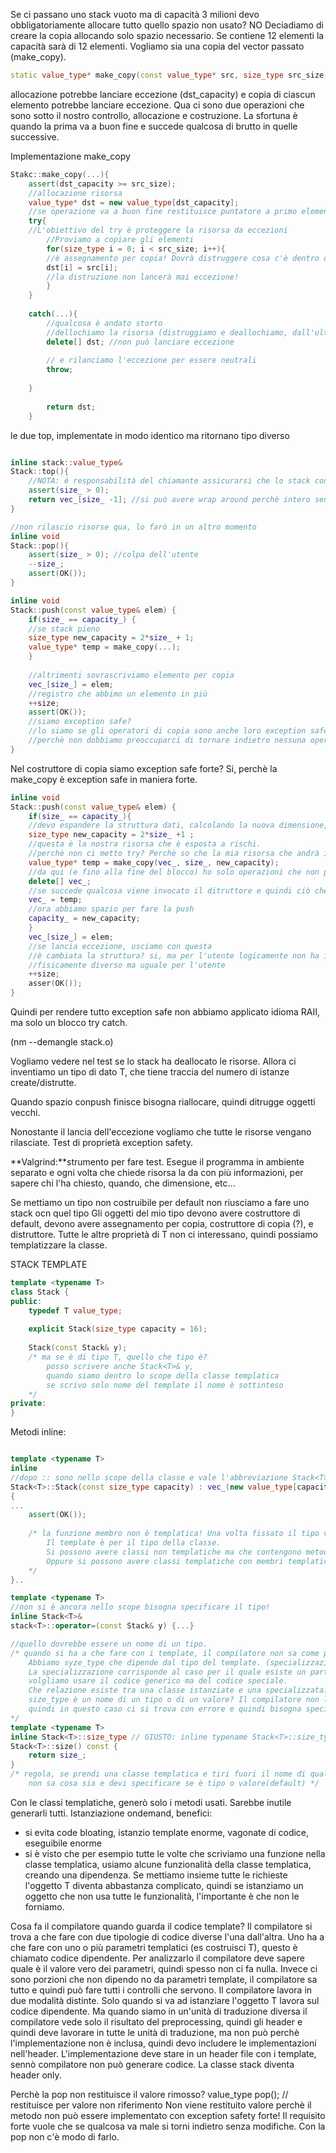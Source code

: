 Se ci passano uno stack vuoto ma di capacità 3 milioni devo obbligatoriamente allocare tutto quello spazio non usato? NO
Deciadiamo di creare la copia allocando solo spazio necessario. Se contiene 12 elementi la capacità sarà di 12 elementi. Vogliamo sia una copia del vector passato (make_copy).
 
 ```c++
 static value_type* make_copy(const value_type* src, size_type src_size, size_type dst_capacity);
 ```

allocazione potrebbe lanciare eccezione (dst_capacity) e copia di ciascun elemento potrebbe lanciare eccezione.
Qua ci sono due operazioni che sono sotto il nostro controllo, allocazione e costruzione. La sfortuna è quando la prima va a buon fine e succede qualcosa di brutto in quelle successive.

Implementazione make_copy

``` c++
Stakc::make_copy(...){
	assert(dst_capacity >= src_size);
	//allocazione risorsa
	value_type* dst = new value_type[dst_capacity];
	//se operazione va a buon fine restituisce puntatore a primo elemento allocato
	try{
	//L'obiettivo del try è proteggere la risorsa da eccezioni
		//Proviamo a copiare gli elementi
		for(size_type i = 0; i < src_size; i++){
		//è assegnamento per copia! Dovrà distruggere cosa c'è dentro dst[i] e copiare src[i] dentro dst[i]
		dst[i] = src[i];
		//la distruzione non lancerà mai eccezione!
		}
	}
	
	catch(...){
		//qualcosa è andato storto
		//dellochiamo la risorsa (distruggiamo e deallochiamo, dall'ultima fino alla prima (incluse casette di default))
		delete[] dst; //non può lanciare eccezione
		
		// e rilanciamo l'eccezione per essere neutrali
		throw;
		
	}
		
		return dst;
	}
```
le due top, implementate in modo identico ma ritornano tipo diverso

``` c++

inline stack::value_type&
Stack::top(){
	//NOTA: è responsabilità del chiamante assicurarsi che lo stack contenga almeno un elemento
	assert(size_ > 0);
	return vec_[size_ -1]; //si può avere wrap around perchè intero senza segno
}

//non rilascio risorse qua, lo farò in un altro momento
inline void
Stack::pop(){
	assert(size_ > 0); //colpa dell'utente
	--size_;
	assert(OK());
}

inline void
Stack::push(const value_type& elem) {
	if(size_ == capacity_) {
	//se stack pieno
	size_type new_capacity = 2*size_ + 1;
	value_type* temp = make_copy(...);
	}
	
	//altrimenti sovrascriviamo elemento per copia
	vec_[size_] = elem;
	//registro che abbimo un elemento in più
	++size;
	assert(OK());
	//siamo exception safe?
	//lo siamo se gli operatori di copia sono anche loro exception safe forte!
	//perchè non dobbiamo preoccuparci di tornare indietro nessuna operazione lancerà eccezione
}
```

Nel costruttore di copia siamo exception safe forte? Si, perchè la make_copy è exception safe in maniera forte.

``` c++
inline void
Stack::push(const value_type& elem) {
	if(size_ == capacity_){
	//devo espandere la struttura dati, calcolando la nuova dimensione, con fattore moltiplicativo > di 1(?)
	size_type new_capacity = 2*size_ +1 ;
	//questa è la nostra risorsa che è esposta a rischi.
	//perchè non ci metto try? Perchè so che la mia risorsa che andrà in un posto che è protetta...
	value_type* temp = make_copy(vec_, size_, new_capacity);
	//da qui (e fino alla fine del blocco) ho solo operazioni che non possono lanciare eccezioni
	delete[] vec_;
	//se succede qualcosa viene invocato il ditruttore e quindi ciò che sta in vec_ viene deallocato
	vec_ = temp;
	//ora abbiamo spazio per fare la push
	capacity_ = new_capacity;	
	}
	vec_[size_] = elem;
	//se lancia eccezione, usciamo con questa
	//è cambiata la struttura? si, ma per l'utente logicamente non ha importanza, lastruttura contiene sempre gli stessi elementi
	//fisicamente diverso ma uguale per l'utente
	++size;
	asser(OK());
}
```
Quindi per rendere tutto exception safe non abbiamo applicato idioma RAII, ma solo un blocco try catch.

(nm --demangle stack.o)

Vogliamo vedere nel test se lo stack ha deallocato le risorse. Allora ci inventiamo un tipo di dato T, che tiene traccia del numero di istanze create/distrutte.

Quando spazio conpush finisce bisogna riallocare, quindi ditrugge oggetti vecchi.

Nonostante il lancia dell'eccezione vogliamo che tutte le risorse vengano rilasciate.
Test di proprietà exception safety.

**Valgrind:**strumento per fare test. Esegue il programma in ambiente separato e ogni volta che chiede risorsa la da con più informazioni, per sapere chi l'ha chiesto, quando, che dimensione, etc...

Se mettiamo un tipo non costruibile per default non riusciamo a fare uno stack ocn quel tipo
Gli oggetti del mio tipo devono avere costruttore di default, devono avere assegnamento per copia, costruttore di copia (?), e distruttore. Tutte le altre proprietà di T non ci interessano, quindi possiamo templatizzare la classe.

STACK TEMPLATE

``` c++
template <typename T>
class Stack {
public:
	typedef T value_type;
	
	explicit Stack(size_type capacity = 16);
	
	Stack(const Stack& y); 
	/* ma se è di tipo T, quello che tipo è? 
		posso scrivere anche Stack<T>& y, 
		quando siamo dentro lo scope della classe templatica 
		se scrivo solo nome del template il nome è sottinteso
	*/
private:
}
```

Metodi inline:

``` c++

template <typename T>
inline
//dopo :: sono nello scope della classe e vale l'abbreviazione Stack<T>
Stack<T>::Stack(const size_type capacity) : vec_(new value_type[capacity == 0 ? 16 : capacity])...
{
...
	assert(OK());
	
	/* la funzione membro non è templatica! Una volta fissato il tipo vi sarà una sola funzione.
		Il template è per il tipo della classe.
		Si possono avere classi non templatiche ma che contengono metodi templatici (es. costruttore).
		Oppure si possono avere classi templatiche con membri templatici all'interno, quindi è doppiamente templatica
	*/
}..

template <typename T>
//non si è ancora nello scope bisogna specificare il tipo!
inline Stack<T>&
stack<T>::operator=(const Stack& y) {...}

//quello dovrebbe essere un nome di un tipo.
/* quando si ha a che fare con i template, il compilatore non sa come potrebbe essere instanziato il template
	Abbiamo syze_type che dipende dal tipo del template. (specializzazione/istanziazione)
	La specializzazione corrisponde al caso per il quale esiste un particolare valore del parametro per il quale non
	volgliamo usare il codice generico ma del codice speciale.
	Che relazione esiste tra una classe istanziate e una specializzata? Nessuna
	size_type è un nome di un tipo o di un valore? Il compilatore non lo sa, di default sarebbe un valore,
	quindi in questo caso ci si trova con errore e quindi bisogna specificare che è il nome di un tipo
*/
template <typename T>
inline Stack<T>::size_type // GIUSTO: inline typename Stack<T>::size_type
Stack<T>::size() const {
	return size_;
}
/* regola, se prendi una classe templatica e tiri fuori il nome di qualcosa il compilatore 
	non sa cosa sia e devi specificare se è tipo o valore(default) */
```
Con le classi templatiche, generò solo i metodi usati. Sarebbe inutile generarli tutti. Istanziazione ondemand, benefici:
* si evita code bloating, istanzio template enorme, vagonate di codice, eseguibile enorme
* si è visto che per esempio tutte le volte che scriviamo una funzione nella classe templatica, usiamo alcune funzionalità della classe templatica, creando una dipendenza. Se mettiamo insieme tutte le richieste l'oggetto T diventa abbastanza complicato, quindi se istanziamo un oggetto che non usa tutte le funzionalità, l'importante è che non le forniamo.

Cosa fa il compilatore quando guarda il codice template?
Il compilatore si trova a che fare con due tipologie di codice diverse l'una dall'altra. Uno ha a che fare con uno o più parametri templatici (es costruisci T), questo è chiamato codice dipendente. Per analizzarlo il compilatore deve sapere quale è il valore vero dei parametri, quindi spesso non ci fa nulla.
Invece ci sono porzioni che non dipendo no da parametri template, il compilatore sa tutto e quindi può fare tutti i controlli che servono.
Il compilatore lavora in due modalità distinte.
Solo quando si va ad istanziare l'oggetto T lavora sul codice dipendente. Ma quando siamo in un'unità di traduzione diversa il compilatore vede solo il risultato del preprocessing, quindi gli header e quindi deve lavorare in tutte le unità di traduzione, ma non può perchè l'implementazione non è inclusa, quindi devo includere le implementazioni nell'header.
L'implementazione deve stare in un header file con i template, sennò compilatore non può generare codice.
La classe stack diventa header only.

Perchè la pop non restituisce il valore rimosso?
value_type pop(); // restituisce per valore non riferimento
Non viene restituito valore perchè il metodo non può essere implementato con exception safety forte!
Il requisito forte vuole che se qualcosa va male si torni indietro senza modifiche. Con la pop non c'è modo di farlo.
